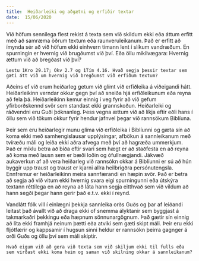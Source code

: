 ```yaml
---
title:  Heiðarleiki og aðgætni og erfiðir textar
date:  15/06/2020
---
```


Við höfum sennilega flest rekist á texta sem við skildum ekki eða áttum erfitt með að samræma öðrum textum eða raunveruleikanum. Það er erfitt að ímynda sér að við höfum ekki einhvern tímann lent í slíkum vandræðum. En spurningin er hvernig við brugðumst við því. Eða öllu mikilvægara: Hvernig ættum við að bregðast við því?

`Lestu 1Kro 29.17; Okv 2.7 og 1Tím 4.16. Hvað segja þessir textar sem gæti átt við um hvernig við bregðumst við erfiðum textum?`

Aðeins ef við erum heiðarleg getum við glímt við erfiðleika á viðeigandi hátt. Heiðarleikinn verndar okkur gegn því að sneiða hjá erfiðleikunum eða reyna að fela þá. Heiðarleikinn kemur einnig í veg fyrir að við gefum yfirborðskennd svör sem standast ekki grannskoðun. Heiðarleiki og ráðvendni eru Guði þóknanleg. Þess vegna ættum við að líkja eftir eðli hans í öllu sem við tökum okkur fyrir hendur jafnvel þegar við rannsökum Biblíuna.

Þeir sem eru heiðarlegir munu glíma við erfiðleika í Biblíunni og gæta sín að koma ekki með samhengislausar upplýsingar, afbökun á sannleikanum með tvíræðu máli og leiða ekki aðra afvega með því að hagræða ummerkjum. Það er miklu betra að bíða eftir svari sem hægt er að staðfesta en að reyna að koma með lausn sem er bæði loðin og ófullnægjandi. Jákvæð aukaverkun af að vera heiðarleg við rannsókn okkar á Biblíunni er sú að hún byggir upp traust og traust er kjarni allra heilbrigðra persónutengsla. Ennfremur er heiðarleikinn meira sannfærandi en hæpin svör. Það er betra að segja að við vitum ekki hvernig svara eigi spurningunni eða útskýra textann réttilega en að reyna að láta hann segja eitthvað sem við vildum að hann segði þegar hann gerir það e.t.v. ekki í reynd.

Vandlátt fólk vill í einlægni þekkja sannleika orðs Guðs og þar af leiðandi leitast það ávallt við að draga ekki of snemma ályktanir sem byggjast á takmarkaðri þekkingu eða hæpnum sönnunargögnum. Það gætir sín einnig að líta ekki framhjá neinum þætti eða atviki sem gæti skipt máli. Þeir eru ekki fljótfærir og kappsamir í hugsun sinni heldur er rannsókn þeirra gagnger á orði Guðs og öllu því sem máli skiptir.

`Hvað eigum við að gera við texta sem við skiljum ekki til fulls eða sem virðast ekki koma heim og saman við skilning okkar á sannleikanum?`